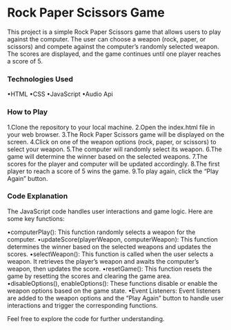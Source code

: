 # Rock Paper Scissors Game

This project is a simple Rock Paper Scissors game that allows users to play against the computer. The user can choose a weapon (rock, paper, or scissors) and compete against the computer’s randomly selected weapon. The scores are displayed, and the game continues until one player reaches a score of 5.

### Technologies Used

•HTML
•CSS
•JavaScript
•Audio Api

### How to Play

1.Clone the repository to your local machine.
2.Open the index.html file in your web browser.
3.The Rock Paper Scissors game will be displayed on the screen.
4.Click on one of the weapon options (rock, paper, or scissors) to select your weapon.
5.The computer will randomly select its weapon.
6.The game will determine the winner based on the selected weapons.
7.The scores for the player and computer will be updated accordingly.
8.The first player to reach a score of 5 wins the game.
9.To play again, click the “Play Again” button.

### Code Explanation

The JavaScript code handles user interactions and game logic. Here are some key functions:

•computerPlay(): This function randomly selects a weapon for the computer.
•updateScore(playerWeapon, computerWeapon): This function determines the winner based on the selected weapons and updates the scores.
•selectWeapon(): This function is called when the user selects a weapon. It retrieves the player’s weapon and awaits the computer’s weapon, then updates the score.
•resetGame(): This function resets the game by resetting the scores and clearing the game area.
•disableOptions(), enableOptions(): These functions disable or enable the weapon options based on the game state.
•Event Listeners: Event listeners are added to the weapon options and the “Play Again” button to handle user interactions and trigger the corresponding functions.

Feel free to explore the code for further understanding.
